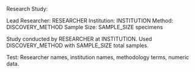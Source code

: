 Research Study:

Lead Researcher: RESEARCHER
Institution: INSTITUTION
Method: DISCOVERY_METHOD
Sample Size: SAMPLE_SIZE specimens

Study conducted by RESEARCHER at INSTITUTION.
Used DISCOVERY_METHOD with SAMPLE_SIZE total samples.

Test: Researcher names, institution names, methodology terms, numeric data. 